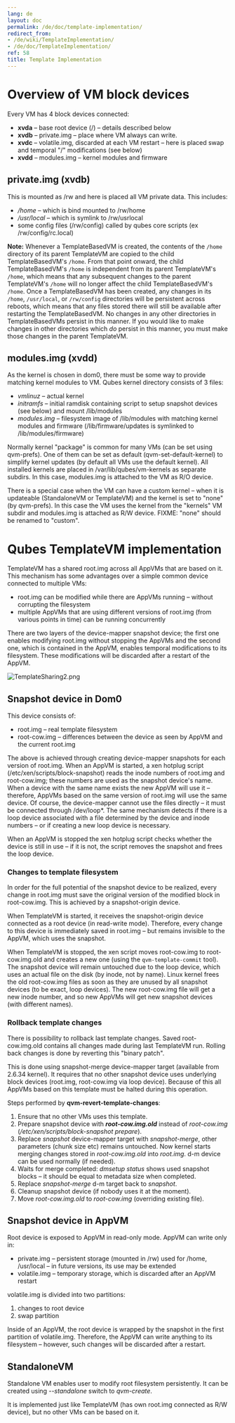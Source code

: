 ```yaml
---
lang: de
layout: doc
permalink: /de/doc/template-implementation/
redirect_from:
- /de/wiki/TemplateImplementation/
- /de/doc/TemplateImplementation/
ref: 58
title: Template Implementation
---
```


# Overview of VM block devices
<a id="overview-of-vm-block-devices"></a>

Every VM has 4 block devices connected:

- **xvda** – base root device (/) – details described below
- **xvdb** – private.img – place where VM always can write.
- **xvdc** – volatile.img, discarded at each VM restart – here is placed swap and temporal "/" modifications (see below)
- **xvdd** – modules.img – kernel modules and firmware

## private.img (xvdb)
<a id="privateimg-xvdb"></a>

This is mounted as /rw and here is placed all VM private data. This includes:

- */home* – which is bind mounted to /rw/home
- */usr/local* – which is symlink to /rw/usrlocal
- some config files (/rw/config) called by qubes core scripts (ex /rw/config/rc.local)

**Note:** Whenever a TemplateBasedVM is created, the contents of the `/home` directory of its parent TemplateVM are copied to the child TemplateBasedVM's `/home`. From that point onward, the child TemplateBasedVM's `/home` is independent from its parent TemplateVM's `/home`, which means that any subsequent changes to the parent TemplateVM's `/home` will no longer affect the child TemplateBasedVM's `/home`. Once a TemplateBasedVM has been created, any changes in its `/home`, `/usr/local`, or `/rw/config` directories will be persistent across reboots, which means that any files stored there will still be available after restarting the TemplateBasedVM. No changes in any other directories in TemplateBasedVMs persist in this manner. If you would like to make changes in other directories which *do* persist in this manner, you must make those changes in the parent TemplateVM.

## modules.img (xvdd)
<a id="modulesimg-xvdd"></a>

As the kernel is chosen in dom0, there must be some way to provide matching kernel modules to VM. Qubes kernel directory consists of 3 files:

- *vmlinuz* – actual kernel
- *initramfs* – initial ramdisk containing script to setup snapshot devices (see below) and mount /lib/modules
- *modules.img* – filesystem image of /lib/modules with matching kernel modules and firmware (/lib/firmware/updates is symlinked to /lib/modules/firmware)

Normally kernel "package" is common for many VMs (can be set using qvm-prefs). One of them can be set as default (qvm-set-default-kernel) to simplify kernel updates (by default all VMs use the default kernel). All installed kernels are placed in /var/lib/qubes/vm-kernels as separate subdirs. In this case, modules.img is attached to the VM as R/O device.

There is a special case when the VM can have a custom kernel – when it is updateable (StandaloneVM or TemplateVM) and the kernel is set to "none" (by qvm-prefs). In this case the VM uses the kernel from the "kernels" VM subdir and modules.img is attached as R/W device. FIXME: "none" should be renamed to "custom".

# Qubes TemplateVM implementation
<a id="qubes-templatevm-implementation"></a>

TemplateVM has a shared root.img across all AppVMs that are based on it. This mechanism has some advantages over a simple common device connected to multiple VMs:

- root.img can be modified while there are AppVMs running – without corrupting the filesystem
- multiple AppVMs that are using different versions of root.img (from various points in time) can be running concurrently

There are two layers of the device-mapper snapshot device; the first one enables modifying root.img without stopping the AppVMs and the second one, which is contained in the AppVM, enables temporal modifications to its filesystem. These modifications will be discarded after a restart of the AppVM.

![TemplateSharing2.png](/attachment/wiki/TemplateImplementation/TemplateSharing2.png)

## Snapshot device in Dom0
<a id="snapshot-device-in-dom0"></a>

This device consists of:

- root.img – real template filesystem
- root-cow.img – differences between the device as seen by AppVM and the current root.img

The above is achieved through creating device-mapper snapshots for each version of root.img. When an AppVM is started, a xen hotplug script (/etc/xen/scripts/block-snapshot) reads the inode numbers of root.img and root-cow.img; these numbers are used as the snapshot device's name. When a device with the same name exists the new AppVM will use it – therefore, AppVMs based on the same version of root.img will use the same device. Of course, the device-mapper cannot use the files directly – it must be connected through /dev/loop\*. The same mechanism detects if there is a loop device associated with a file determined by the device and inode numbers – or if creating a new loop device is necessary.

When an AppVM is stopped the xen hotplug script checks whether the device is still in use – if it is not, the script removes the snapshot and frees the loop device.

### Changes to template filesystem
<a id="changes-to-template-filesystem"></a>

In order for the full potential of the snapshot device to be realized, every change in root.img must save the original version of the modified block in root-cow.img. This is achieved by a snapshot-origin device.

When TemplateVM is started, it receives the snapshot-origin device connected as a root device (in read-write mode). Therefore, every change to this device is immediately saved in root.img – but remains invisible to the AppVM, which uses the snapshot.

When TemplateVM is stopped, the xen script moves root-cow.img to root-cow.img.old and creates a new one (using the `qvm-template-commit` tool). The snapshot device will remain untouched due to the loop device, which uses an actual file on the disk (by inode, not by name). Linux kernel frees the old root-cow.img files as soon as they are unused by all snapshot devices (to be exact, loop devices). The new root-cow.img file will get a new inode number, and so new AppVMs will get new snapshot devices (with different names).

### Rollback template changes
<a id="rollback-template-changes"></a>

There is possibility to rollback last template changes. Saved root-cow.img.old contains all changes made during last TemplateVM run. Rolling back changes is done by reverting this "binary patch".

This is done using snapshot-merge device-mapper target (available from 2.6.34 kernel). It requires that no other snapshot device uses underlying block devices (root.img, root-cow.img via loop device). Because of this all AppVMs based on this template must be halted during this operation.

Steps performed by **qvm-revert-template-changes**:

1. Ensure that no other VMs uses this template.
2. Prepare snapshot device with ***root-cow.img.old*** instead of *root-cow.img* (*/etc/xen/scripts/block-snapshot prepare*).
3. Replace *snapshot* device-mapper target with *snapshot-merge*, other parameters (chunk size etc) remains untouched. Now kernel starts merging changes stored in *root-cow.img.old* into *root.img*. d-m device can be used normally (if needed).
4. Waits for merge completed: *dmsetup status* shows used snapshot blocks – it should be equal to metadata size when completed.
5. Replace *snapshot-merge* d-m target back to *snapshot*.
6. Cleanup snapshot device (if nobody uses it at the moment).
7. Move *root-cow.img.old* to *root-cow.img* (overriding existing file).

## Snapshot device in AppVM
<a id="snapshot-device-in-appvm"></a>

Root device is exposed to AppVM in read-only mode. AppVM can write only in:

- private.img – persistent storage (mounted in /rw) used for /home, /usr/local – in future versions, its use may be extended
- volatile.img – temporary storage, which is discarded after an AppVM restart

volatile.img is divided into two partitions:

1. changes to root device
2. swap partition

Inside of an AppVM, the root device is wrapped by the snapshot in the first partition of volatile.img. Therefore, the AppVM can write anything to its filesystem – however, such changes will be discarded after a restart.

## StandaloneVM
<a id="standalonevm"></a>

Standalone VM enables user to modify root filesystem persistently. It can be created using *--standalone* switch to *qvm-create*.

It is implemented just like TemplateVM (has own root.img connected as R/W device), but no other VMs can be based on it.